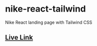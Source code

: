 # nike-react-tailwind
Nike React landing page with Tailwind CSS

## <a href="https://penguin-nike-react-tailwind.netlify.app/">Live Link</a>

